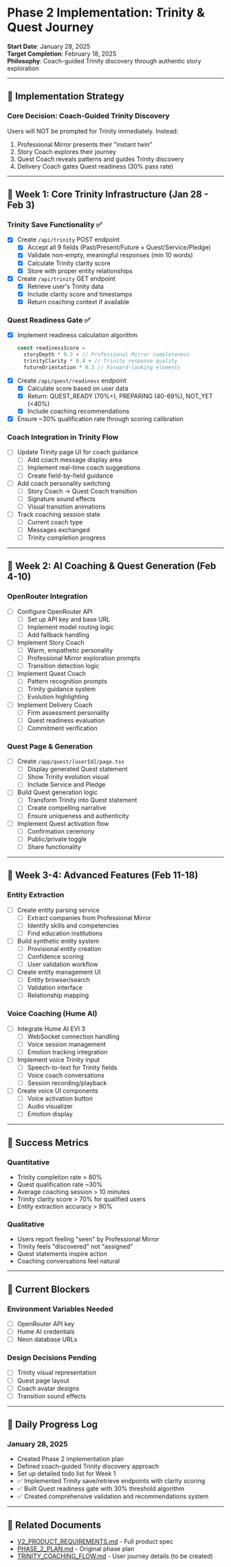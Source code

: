 # Phase 2 Implementation: Trinity & Quest Journey

**Start Date**: January 28, 2025  
**Target Completion**: February 18, 2025  
**Philosophy**: Coach-guided Trinity discovery through authentic story exploration

---

## 🎯 Implementation Strategy

### Core Decision: Coach-Guided Trinity Discovery

Users will NOT be prompted for Trinity immediately. Instead:

1. Professional Mirror presents their "instant twin"
2. Story Coach explores their journey
3. Quest Coach reveals patterns and guides Trinity discovery
4. Delivery Coach gates Quest readiness (30% pass rate)

---

## 📅 Week 1: Core Trinity Infrastructure (Jan 28 - Feb 3)

### Trinity Save Functionality ✅

- [x] Create `/api/trinity` POST endpoint
  - [x] Accept all 9 fields (Past/Present/Future × Quest/Service/Pledge)
  - [x] Validate non-empty, meaningful responses (min 10 words)
  - [x] Calculate Trinity clarity score
  - [x] Store with proper entity relationships
- [x] Create `/api/trinity` GET endpoint
  - [x] Retrieve user's Trinity data
  - [x] Include clarity score and timestamps
  - [x] Return coaching context if available

### Quest Readiness Gate ✅

- [x] Implement readiness calculation algorithm
  ```typescript
  const readinessScore =
    storyDepth * 0.3 + // Professional Mirror completeness
    trinityClarity * 0.4 + // Trinity response quality
    futureOrientation * 0.3 // Forward-looking elements
  ```
- [x] Create `/api/quest/readiness` endpoint
  - [x] Calculate score based on user data
  - [x] Return: QUEST_READY (70%+), PREPARING (40-69%), NOT_YET (<40%)
  - [x] Include coaching recommendations
- [x] Ensure ~30% qualification rate through scoring calibration

### Coach Integration in Trinity Flow

- [ ] Update Trinity page UI for coach guidance
  - [ ] Add coach message display area
  - [ ] Implement real-time coach suggestions
  - [ ] Create field-by-field guidance
- [ ] Add coach personality switching
  - [ ] Story Coach → Quest Coach transition
  - [ ] Signature sound effects
  - [ ] Visual transition animations
- [ ] Track coaching session state
  - [ ] Current coach type
  - [ ] Messages exchanged
  - [ ] Trinity completion progress

---

## 📅 Week 2: AI Coaching & Quest Generation (Feb 4-10)

### OpenRouter Integration

- [ ] Configure OpenRouter API
  - [ ] Set up API key and base URL
  - [ ] Implement model routing logic
  - [ ] Add fallback handling
- [ ] Implement Story Coach
  - [ ] Warm, empathetic personality
  - [ ] Professional Mirror exploration prompts
  - [ ] Transition detection logic
- [ ] Implement Quest Coach
  - [ ] Pattern recognition prompts
  - [ ] Trinity guidance system
  - [ ] Evolution highlighting
- [ ] Implement Delivery Coach
  - [ ] Firm assessment personality
  - [ ] Quest readiness evaluation
  - [ ] Commitment verification

### Quest Page & Generation

- [ ] Create `/app/quest/[userId]/page.tsx`
  - [ ] Display generated Quest statement
  - [ ] Show Trinity evolution visual
  - [ ] Include Service and Pledge
- [ ] Build Quest generation logic
  - [ ] Transform Trinity into Quest statement
  - [ ] Create compelling narrative
  - [ ] Ensure uniqueness and authenticity
- [ ] Implement Quest activation flow
  - [ ] Confirmation ceremony
  - [ ] Public/private toggle
  - [ ] Share functionality

---

## 📅 Week 3-4: Advanced Features (Feb 11-18)

### Entity Extraction

- [ ] Create entity parsing service
  - [ ] Extract companies from Professional Mirror
  - [ ] Identify skills and competencies
  - [ ] Find education institutions
- [ ] Build synthetic entity system
  - [ ] Provisional entity creation
  - [ ] Confidence scoring
  - [ ] User validation workflow
- [ ] Create entity management UI
  - [ ] Entity browser/search
  - [ ] Validation interface
  - [ ] Relationship mapping

### Voice Coaching (Hume AI)

- [ ] Integrate Hume AI EVI 3
  - [ ] WebSocket connection handling
  - [ ] Voice session management
  - [ ] Emotion tracking integration
- [ ] Implement voice Trinity input
  - [ ] Speech-to-text for Trinity fields
  - [ ] Voice coach conversations
  - [ ] Session recording/playback
- [ ] Create voice UI components
  - [ ] Voice activation button
  - [ ] Audio visualizer
  - [ ] Emotion display

---

## 🎯 Success Metrics

### Quantitative

- Trinity completion rate > 80%
- Quest qualification rate ~30%
- Average coaching session > 10 minutes
- Trinity clarity score > 70% for qualified users
- Entity extraction accuracy > 90%

### Qualitative

- Users report feeling "seen" by Professional Mirror
- Trinity feels "discovered" not "assigned"
- Quest statements inspire action
- Coaching conversations feel natural

---

## 🚧 Current Blockers

### Environment Variables Needed

- [ ] OpenRouter API key
- [ ] Hume AI credentials
- [ ] Neon database URLs

### Design Decisions Pending

- [ ] Trinity visual representation
- [ ] Quest page layout
- [ ] Coach avatar designs
- [ ] Transition sound effects

---

## 📝 Daily Progress Log

### January 28, 2025

- Created Phase 2 implementation plan
- Defined coach-guided Trinity discovery approach
- Set up detailed todo list for Week 1
- ✅ Implemented Trinity save/retrieve endpoints with clarity scoring
- ✅ Built Quest readiness gate with 30% threshold algorithm
- ✅ Created comprehensive validation and recommendations system

---

## 🔗 Related Documents

- [V2_PRODUCT_REQUIREMENTS.md](./V2_PRODUCT_REQUIREMENTS.md) - Full product spec
- [PHASE_2_PLAN.md](./PHASE_2_PLAN.md) - Original phase plan
- [TRINITY_COACHING_FLOW.md](./TRINITY_COACHING_FLOW.md) - User journey details (to be created)
